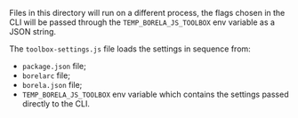 Files in this directory will run on a different process, the flags chosen in
the CLI will be passed through the `TEMP_BORELA_JS_TOOLBOX` env variable as a
JSON string.

The `toolbox-settings.js` file loads the settings in sequence from:

* `package.json` file;
* `borelarc` file;
* `borela.json` file;
* `TEMP_BORELA_JS_TOOLBOX` env variable which contains the settings passed
  directly to the CLI.
